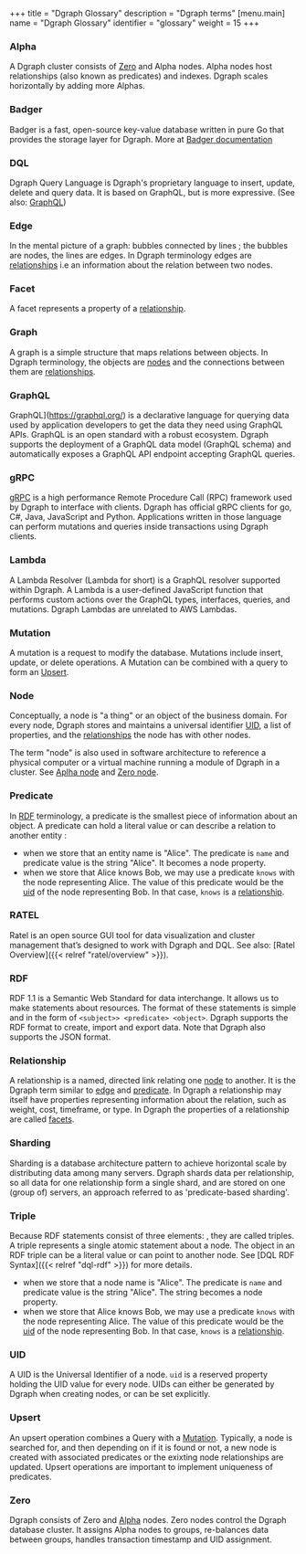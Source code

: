 +++
title = "Dgraph Glossary"
description = "Dgraph terms"
[menu.main]
    name = "Dgraph Glossary"
    identifier = "glossary"
    weight = 15
+++

<div class="glossary">

### Alpha ###
A Dgraph cluster consists of [Zero](#zero) and Alpha nodes. Alpha nodes host relationships (also known as predicates) and indexes. Dgraph scales horizontally by adding more Alphas.

### Badger ###
Badger is a fast, open-source key-value database written in pure Go that provides the storage layer for Dgraph.
More at [Badger documentation](https://dgraph.io/docs/badger)

### DQL ###
Dgraph Query Language is Dgraph's proprietary language to insert, update, delete and query data. It is based on GraphQL, but is more expressive. (See also: [GraphQL](#GraphQL))

### Edge ###
In the mental picture of a graph: bubbles connected by lines ; the bubbles are nodes, the lines are edges.
In Dgraph terminology edges are [relationships](#relationship) i.e an information about the relation between two nodes.

### Facet ###
A facet represents a property of a [relationship](#relationship).

### Graph ###
A graph is a simple structure that maps relations between objects. In Dgraph terminology, the objects are [nodes](#node) and the connections between them are [relationships](#relationship).

### GraphQL ###
GraphQL](https://graphql.org/) is a declarative language for querying data used by application developers to get the data they need using GraphQL APIs. GraphQL is an open standard with a robust ecosystem.  Dgraph supports the deployment of a GraphQL data model (GraphQL schema) and automatically exposes a GraphQL API endpoint accepting GraphQL queries.

### gRPC ###
[gRPC](https://grpc.io/) is a high performance Remote Procedure Call (RPC) framework used by Dgraph to interface with clients. Dgraph has official gRPC clients for go, C#, Java, JavaScript and Python. Applications written in those language can perform mutations and queries inside transactions using Dgraph clients.

### Lambda ###
A Lambda Resolver (Lambda for short) is a GraphQL resolver supported within Dgraph. A Lambda is a user-defined JavaScript function that performs custom actions over the GraphQL types, interfaces, queries, and mutations. Dgraph Lambdas are unrelated to AWS Lambdas.

### Mutation ###
A mutation is a request to modify the database. Mutations include insert, update, or delete operations. A Mutation can be combined with a query to form an [Upsert](#upsert).

### Node ###
Conceptually, a node is "a thing" or an object of the business domain. For every node, Dgraph stores and maintains a universal identifier [UID](#uid), a list of properties, and the [relationships](#relationship) the node has with other nodes.

The term "node" is also used in software architecture to reference a physical computer or a virtual machine running a module of Dgraph in a cluster. See [Aplha node](#alpha) and [Zero node](#zero).

### Predicate ###
In [RDF](#RDF) terminology, a predicate is the smallest piece of information about an object. A predicate can hold a literal value or can describe a relation to another entity :
- when we store that an entity name is "Alice". The predicate is ``name`` and predicate value is the string "Alice". It becomes a node property.
- when we store that Alice knows Bob, we may use a predicate ``knows`` with the node representing Alice. The value of this predicate would be the [uid](#uid) of the node representing Bob. In that case, ``knows`` is a [relationship](#relationship).

### RATEL ###
Ratel is an open source GUI tool for data visualization and cluster management that’s designed to work with Dgraph and DQL. See also: [Ratel Overview]({{< relref "ratel/overview" >}}).

### RDF ###
RDF 1.1 is a Semantic Web Standard for data interchange. It allows us to make statements about resources. The format of these statements is simple and in the form of `<subject>> <predicate> <object>`.
Dgraph supports the RDF format to create, import and export data. Note that Dgraph also supports the JSON format.


### Relationship ###
A relationship is  a named, directed link relating one [node](#node) to another. It is the Dgraph term similar to [edge](#edge) and [predicate](#predicate). In Dgraph a relationship may itself have properties representing information about the relation, such as weight, cost, timeframe, or type. In Dgraph the properties of a relationship are called [facets](#facet).

### Sharding ###
Sharding is a database architecture pattern to achieve horizontal scale by distributing data among many servers. Dgraph shards data per relationship, so all data for one relationship form a single shard, and are stored on one (group of) servers, an approach referred to as 'predicate-based sharding'.

### Triple ###
Because RDF statements consist of three elements: <subject> <predicate> <object>, they are called triples. A triple represents a single atomic statement about a node. The object in an RDF triple can be a literal value or can point to another node. See [DQL RDF Syntax]({{< relref "dql-rdf" >}}) for more details.
- when we store that a node name is "Alice". The predicate is ``name`` and predicate value is the string "Alice". The string becomes a node property.
- when we store that Alice knows Bob, we may use a predicate ``knows`` with the node representing Alice. The value of this predicate would be the [uid](#uid) of the node representing Bob. In that case, ``knows`` is a [relationship](#relationship).


### UID ###
A UID is the Universal Identifier of a node. `uid` is a reserved property holding the UID value for every node. UIDs can either be generated by Dgraph when creating nodes, or can be set explicitly.


### Upsert ###
An upsert operation combines a Query with a [Mutation](#mutation). Typically, a node is searched for, and then depending on if it is found or not, a new node is created with associated predicates or the exixting node relationships are updated. Upsert operations are important to implement uniqueness of predicates.

### Zero ###
Dgraph consists of Zero and [Alpha](#alpha) nodes. Zero nodes control the Dgraph database cluster. It assigns Alpha nodes to groups, re-balances data between groups, handles transaction timestamp and UID assignment.
</div>
